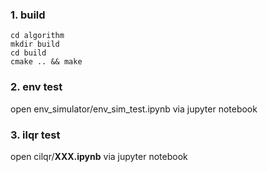 ### 1. build

```shell
cd algorithm
mkdir build
cd build
cmake .. && make
```

### 2. env test 
open env_simulator/env_sim_test.ipynb via jupyter notebook

### 3. ilqr test 
open cilqr/**XXX.ipynb** via jupyter notebook
